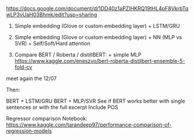 https://docs.google.com/document/d/1DD40z1aPZIHKRQ19tHL4pF8VkrbTqwLP3vUaH03Bhmk/edit?usp=sharing

1) Simple embedding (Glove or custom embedding layer) + LSTM/GRU

2) Simple embedding (Glove or custom embedding layer) + NN (MLP vs SVR) + Self/Soft/Hard attention

3) Compare BERT / Roberta / distillBERT: + simple MLP
https://www.kaggle.com/eneszvo/bert-roberta-distilbert-ensemble-5-fold-cv 

meet again the 12/07

Then:

BERT + LSTM/GRU
BERT + MLP/SVR
See if BERT works better with single sentences or with the full excerpt
Include POS

Regressor comparison Notebook: https://www.kaggle.com/tarandeep97/performance-comparison-of-regression-models 

